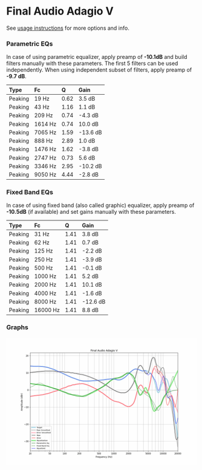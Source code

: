 # Final Audio Adagio V
See [usage instructions](https://github.com/jaakkopasanen/AutoEq#usage) for more options and info.

### Parametric EQs
In case of using parametric equalizer, apply preamp of **-10.1dB** and build filters manually
with these parameters. The first 5 filters can be used independently.
When using independent subset of filters, apply preamp of **-9.7 dB**.

| Type    | Fc      |    Q | Gain     |
|:--------|:--------|:-----|:---------|
| Peaking | 19 Hz   | 0.62 | 3.5 dB   |
| Peaking | 43 Hz   | 1.16 | 1.1 dB   |
| Peaking | 209 Hz  | 0.74 | -4.3 dB  |
| Peaking | 1614 Hz | 0.74 | 10.0 dB  |
| Peaking | 7065 Hz | 1.59 | -13.6 dB |
| Peaking | 888 Hz  | 2.89 | 1.0 dB   |
| Peaking | 1476 Hz | 1.62 | -3.8 dB  |
| Peaking | 2747 Hz | 0.73 | 5.6 dB   |
| Peaking | 3346 Hz | 2.95 | -10.2 dB |
| Peaking | 9050 Hz | 4.44 | -2.8 dB  |

### Fixed Band EQs
In case of using fixed band (also called graphic) equalizer, apply preamp of **-10.5dB**
(if available) and set gains manually with these parameters.

| Type    | Fc       |    Q | Gain     |
|:--------|:---------|:-----|:---------|
| Peaking | 31 Hz    | 1.41 | 3.8 dB   |
| Peaking | 62 Hz    | 1.41 | 0.7 dB   |
| Peaking | 125 Hz   | 1.41 | -2.2 dB  |
| Peaking | 250 Hz   | 1.41 | -3.9 dB  |
| Peaking | 500 Hz   | 1.41 | -0.1 dB  |
| Peaking | 1000 Hz  | 1.41 | 5.2 dB   |
| Peaking | 2000 Hz  | 1.41 | 10.1 dB  |
| Peaking | 4000 Hz  | 1.41 | -1.6 dB  |
| Peaking | 8000 Hz  | 1.41 | -12.6 dB |
| Peaking | 16000 Hz | 1.41 | 8.8 dB   |

### Graphs
![](./Final%20Audio%20Adagio%20V.png)